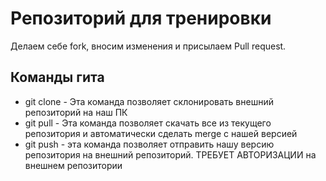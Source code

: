 # Репозиторий для тренировки

Делаем себе fork, вносим изменения и присылаем Pull request.

## Команды гита

* git clone - Эта команда позволяет склонировать внешний репозиторий на наш ПК 
* git pull - Эта команда позволяет скачать все из текущего репозитория и автоматически
сделать merge с нашей версией 
* git push - эта команда позволяет отправить нашу версию репозитория на внешний
репозиторий. ТРЕБУЕТ АВТОРИЗАЦИИ на внешнем репозитории
